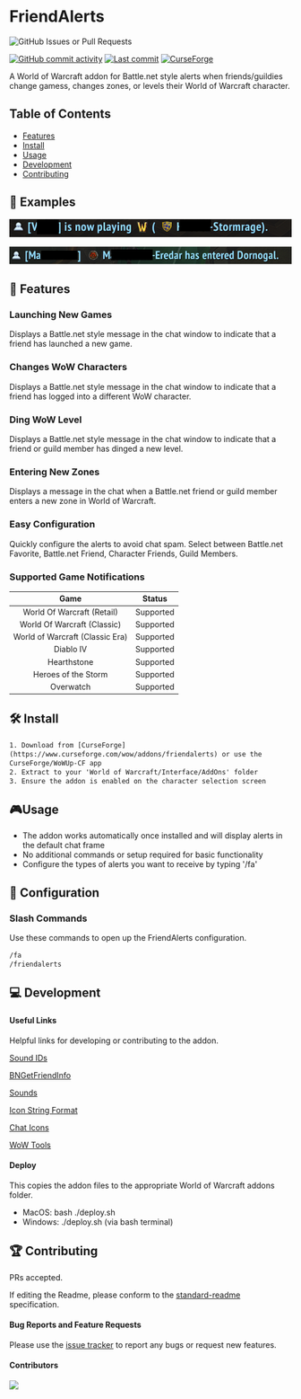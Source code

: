 # FriendAlerts
<img alt="GitHub Issues or Pull Requests" src="https://img.shields.io/github/issues/nickstuer/friendalerts">

[![GitHub commit activity](https://img.shields.io/github/commit-activity/m/nickstuer/FriendAlerts)](https://github.com/nickstuer/FriendAlerts/commits/master) [![Last commit](https://img.shields.io/github/last-commit/nickstuer/FriendAlerts)](https://github.com/nickstuer/FriendAlerts) [![CurseForge](https://img.shields.io/curseforge/dt/1248750?label=CurseForge&color=F16436)](https://www.curseforge.com/wow/addons/friendalerts)

A World of Warcraft addon for Battle.net style alerts when friends/guildies change gamess, changes zones, or levels their World of Warcraft character.

## Table of Contents

- [Features](https://github.com/nickstuer/friendalerts?tab=readme-ov-file#-features)
- [Install](https://github.com/nickstuer/friendalerts?tab=readme-ov-file#-install)
- [Usage](https://github.com/nickstuer/friendalerts?tab=readme-ov-file#-usage)
- [Development](https://github.com/nickstuer/friendalerts?tab=readme-ov-file#-development)
- [Contributing](https://github.com/nickstuer/friendalerts?tab=readme-ov-file#-contributing)

## 📌 Examples
![Example Alert](images/example.png)

![Example Alert2](images/example2.png)

## 📖 Features

### Launching New Games
Displays a Battle.net style message in the chat window to indicate that a friend has launched a new game.

### Changes WoW Characters
Displays a Battle.net style message in the chat window to indicate that a friend has logged into a different WoW character.

### Ding WoW Level
Displays a Battle.net style message in the chat window to indicate that a friend or guild member has dinged a new level.

### Entering New Zones
Displays a message in the chat when a Battle.net friend or guild member enters a new zone in World of Warcraft.

### Easy Configuration
Quickly configure the alerts to avoid chat spam. Select between Battle.net Favorite, Battle.net Friend, Character Friends, Guild Members.

### Supported Game Notifications
| Game                                  | Status                              |
| :----------------------------------:  | :--------------------------------:  |
| World Of Warcraft (Retail)            | Supported                           |
| World Of Warcraft (Classic)           | Supported                           |
| World of Warcraft (Classic Era)       | Supported                           |
| Diablo IV                             | Supported                           |
| Hearthstone                           | Supported                           |
| Heroes of the Storm                   | Supported                           |
| Overwatch                             | Supported                           |

## 🛠 Install
```
1. Download from [CurseForge](https://www.curseforge.com/wow/addons/friendalerts) or use the CurseForge/WoWUp-CF app
2. Extract to your 'World of Warcraft/Interface/AddOns' folder
3. Ensure the addon is enabled on the character selection screen
```

## 🎮Usage
- The addon works automatically once installed and will display alerts in the default chat frame
- No additional commands or setup required for basic functionality
- Configure the types of alerts you want to receive by typing '/fa'

## 🔗 Configuration

### Slash Commands
Use these commands to open up the FriendAlerts configuration.
```
/fa
/friendalerts
```

## 💻 Development

#### Useful Links
Helpful links for developing or contributing to the addon.

[Sound IDs](https://www.wowinterface.com/forums/showthread.php?t=55702)

[BNGetFriendInfo](https://warcraft.wiki.gg/wiki/API_BNGetFriendInfo)

[Sounds](https://www.wowhead.com/sounds)

[Icon String Format](https://www.wowinterface.com/forums/showthread.php?t=46221)

[Chat Icons](https://wago.tools/files?search=chaticon)

[WoW Tools](https://old.wow.tools/files/#search=chat%2Ctype%3Aogg&page=1&sort=0&desc=asc)

#### Deploy
This copies the addon files to the appropriate World of Warcraft addons folder.
- MacOS: bash ./deploy.sh
- Windows: ./deploy.sh (via bash terminal)


## 🏆 Contributing
PRs accepted.

If editing the Readme, please conform to the [standard-readme](https://github.com/RichardLitt/standard-readme) specification.

#### Bug Reports and Feature Requests
Please use the [issue tracker](https://github.com/nickstuer/friendalerts/issues) to report any bugs or request new features.

#### Contributors

<a href = "https://github.com/nickstuer/friendalerts/graphs/contributors">
  <img src = "https://contrib.rocks/image?repo=nickstuer/friendalerts"/>
</a>

